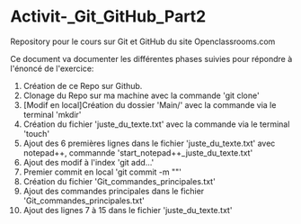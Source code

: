 # Activit-_Git_GitHub_Part2
Repository pour le cours sur Git et GitHub du site Openclassrooms.com

Ce document va documenter les différentes phases suivies pour répondre à l'énoncé de l'exercice:

1. Création de ce Repo sur Github.
2. Clonage du Repo sur ma machine avec la commande 'git clone'
3. [Modif en local]Création du dossier 'Main/' avec la commande via le terminal 'mkdir'
4. Création du fichier 'juste_du_texte.txt' avec la commande via le terminal 'touch'
5. Ajout des 6 premières lignes dans le fichier 'juste_du_texte.txt' avec notepad++, commannde 'start_notepad++_juste_du_texte.txt'
6. Ajout des modif à l'index 'git add...'
7. Premier commit en local 'git commit -m ""'
8. Création du fichier 'Git_commandes_principales.txt'
9. Ajout des commandes principales dans le fichier 'Git_commandes_principales.txt'
10. Ajout des lignes 7 à 15 dans le fichier 'juste_du_texte.txt'